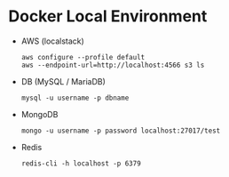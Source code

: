 # Docker Local Environment

- AWS (localstack)

  ```
  aws configure --profile default
  aws --endpoint-url=http://localhost:4566 s3 ls
  ```

- DB (MySQL / MariaDB)

  ```
  mysql -u username -p dbname
  ```

- MongoDB

  ```
  mongo -u username -p password localhost:27017/test
  ```

- Redis

  ```
  redis-cli -h localhost -p 6379
  ```
